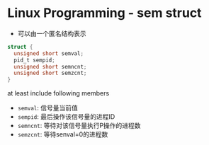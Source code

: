 # Linux Programming - sem struct

- 可以由一个匿名结构表示

```c
struct {
  unsigned short semval;
  pid_t sempid;
  unsigned short semncnt;
  unsigned short semzcnt;
}
```

at least include following members

- `semval`: 信号量当前值
- `sempid`: 最后操作该信号量的进程ID
- `semncnt`: 等待对该信号量执行P操作的进程数
- `semzcnt`: 等待senval=0的进程数
